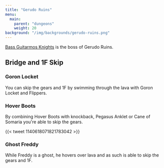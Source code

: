 ```yaml
---
title: "Gerudo Ruins"
menu:
  main:
    parent: "dungeons"
    weight: 20
background: "/img/backgrounds/gerudo-ruins.png"
---
```


[Bass Guitarmos Knights](/bosses/bass-guitarmos-knights) is the boss of Gerudo Ruins.

## Bridge and 1F Skip

### Goron Locket

You can skip the gears and 1F by swimming through the lava with Goron Locket and Flippers.

### Hover Boots

By combining Hover Boots with knockback, Pegasus Anklet or Cane of Somaria you're able to skip the gears.

{{< tweet 1140618071821783042 >}}

### Ghost Freddy

While Freddy is a ghost, he hovers over lava and as such is able to skip the gears and 1F.
